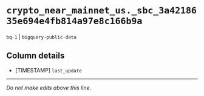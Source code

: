 # `crypto_near_mainnet_us._sbc_3a4218635e694e4fb814a97e8c166b9a`
`bq-1` | `bigquery-public-data`

## Column details
* [TIMESTAMP] `last_update`

-------------------------------------------------------------------------------
*Do not make edits above this line.*
